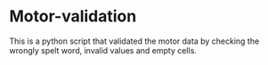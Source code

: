 # Motor-validation
This is a python script that validated the motor data by checking the wrongly spelt word, invalid values and empty cells.
